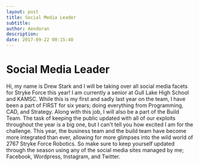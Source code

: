 ```yaml
---
layout: post
title: Social Media Leader
subtitle:
author: Aendoran
description:
date: 2017-09-22 00:15:48
---
```


# Social Media Leader

Hi, my name is Drew Stark and I will be taking over all social media facets for Stryke Force this year! I am currently a senior at Gull Lake High School and KAMSC. While this is my first and sadly last year on the team, I have been a part of FIRST for six years; doing everything from Programming, CAD, and Strategy. Along with this job, I will also be a part of the Build Team. The task of keeping the public updated with all of our exploits throughout the year is a big one, but I can't tell you how excited I am for the challenge. This year, the business team and the build team have become more integrated than ever, allowing for more glimpses into the wild world of 2767 Stryke Force Robotics. So make sure to keep yourself updated through the season using any of the social media sites managed by me; Facebook, Wordpress, Instagram, and Twitter.

